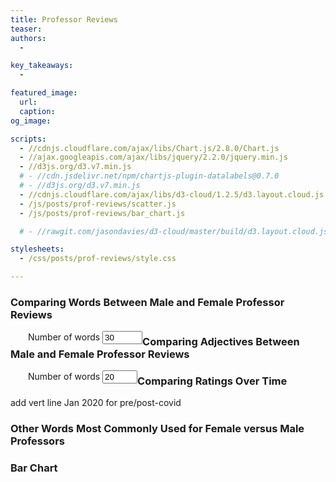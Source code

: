 ```yaml
---
title: Professor Reviews
teaser: 
authors:
  - 

key_takeaways:
  - 

featured_image:
  url: 
  caption: 
og_image:

scripts:
  - //cdnjs.cloudflare.com/ajax/libs/Chart.js/2.8.0/Chart.js
  - //ajax.googleapis.com/ajax/libs/jquery/2.2.0/jquery.min.js
  - //d3js.org/d3.v7.min.js
  # - //cdn.jsdelivr.net/npm/chartjs-plugin-datalabels@0.7.0
  # - //d3js.org/d3.v7.min.js
  - //cdnjs.cloudflare.com/ajax/libs/d3-cloud/1.2.5/d3.layout.cloud.js
  - /js/posts/prof-reviews/scatter.js
  - /js/posts/prof-reviews/bar_chart.js

  # - //rawgit.com/jasondavies/d3-cloud/master/build/d3.layout.cloud.js

stylesheets:
  - /css/posts/prof-reviews/style.css

---
```



<!-- <script type="module" src="/js/posts/prof-reviews/require.js"></script> -->
<script type="module" src="/js/posts/prof-reviews/dropdownMenu.js"></script>
<script type="module" src="/js/posts/prof-reviews/word_cloud.js"></script>
<script type="module" src="/js/posts/prof-reviews/word_freq.js"></script>
<script type="module" src="/js/posts/prof-reviews/rating_vis.js"></script>
<script type="module" src="/js/posts/prof-reviews/scatter.js"></script>
<script type="module" src="/js/posts/prof-reviews/bar_chart.js"></script>


### Comparing Words Between Male and Female Professor Reviews
<!-- word cloud -->
<div id="stats-menu2" style="display: inline; float: left;">
</div>
<div id="stats-menu2a" style="display: inline; float: left;">
  <label for="num-words-input2" 
    style="display: inline-block; text-align: right; padding-left: 2em">
    Number of words
  </label>
  <input type="number" min="10" max="100" step="10" value="30" id="num-words-input2">
</div> 
<div id="cloud-svg-div">
</div>

### Comparing Adjectives Between Male and Female Professor Reviews
<!-- lollipop chart -->
<div id="stats-menu1" style="display: inline; float: left;">
</div>
<div id="stats-menu1a" style="display: inline; float: left; padding-left: 2em">
  <label for="num-words-input1" 
    style="display: inline-block; text-align: right">
    Number of words
  </label>
  <input type="number" min="10" max="50" step="5" value="20" id="num-words-input1">
</div> 
<div id="stat-svg-div">
</div>

### Comparing Ratings Over Time
<!-- line chart -->
add vert line Jan 2020 for pre/post-covid
<div id="stats-menu3">
</div>
<div id="rating-svg-div">
</div>

### Other Words Most Commonly Used for Female versus Male Professors
<div class="chart-container">
  <canvas id='scatter'></canvas>
</div>

### Bar Chart
<div class="chart-container">
  <canvas id='myChart'></canvas>
</div>
